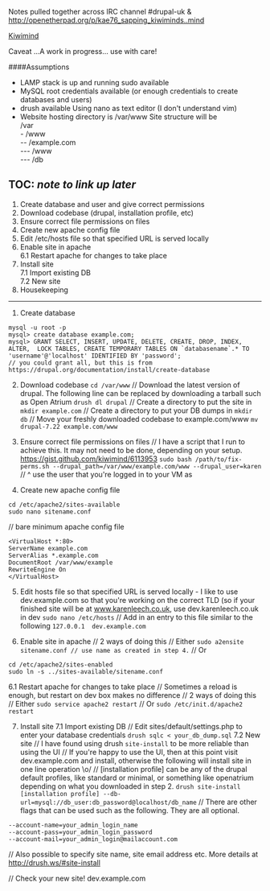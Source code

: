 Notes pulled together across IRC channel #drupal-uk & http://openetherpad.org/p/kae76_sapping_kiwiminds..mind

[Kiwimind](https://github.com/kiwimind)

Caveat ...A work in progress... use with care!

####Assumptions
* LAMP stack is up and running
sudo available
* MySQL root credentials available (or enough credentials to create databases and users)
* drush available
Using nano as text editor (I don't understand vim)
* Website hosting directory is /var/www
Site structure will be  
/var  
\- /www  
-- /example.com  
--- /www  
--- /db  

TOC: *note to link up later*
---
1. Create database and user and give correct permissions
2. Download codebase (drupal, installation profile, etc)
3. Ensure correct file permissions on files
4. Create new apache config file
5. Edit /etc/hosts file so that specified URL is served locally
6. Enable site in apache  
 6.1 Restart apache for changes to take place
7. Install site  
 7.1 Import existing DB  
 7.2 New site  
8. Housekeeping
---
1. Create database
```
mysql -u root -p
mysql> create database example.com;
mysql> GRANT SELECT, INSERT, UPDATE, DELETE, CREATE, DROP, INDEX, ALTER,  LOCK TABLES, CREATE TEMPORARY TABLES ON `databasename`.* TO  'username'@'localhost' IDENTIFIED BY 'password'; 
// you could grant all, but this is from https://drupal.org/documentation/install/create-database
```

2. Download codebase
`cd /var/www`
// Download the latest version of drupal. The following line can be replaced by downloading a tarball such as Open Atrium
`drush dl drupal`
// Create a directory to put the site in
`mkdir example.com`
// Create a directory to put your DB dumps in
`mkdir db`
// Move your freshly downloaded codebase to example.com/www
`mv drupal-7.22 example.com/www`

3. Ensure correct file permissions on files
// I have a script that I run to achieve this. It may not need to be done, depending on your setup. https://gist.github.com/kiwimind/6113953
`sudo bash /path/to/fix-perms.sh --drupal_path=/var/www/example.com/www --drupal_user=karen`  
// ^ use the user that you're logged in to your VM as

4. Create new apache config file
```
cd /etc/apache2/sites-available
sudo nano sitename.conf
```
// bare minimum apache config file
```
<VirtualHost *:80>
ServerName example.com
ServerAlias *.example.com
DocumentRoot /var/www/example
RewriteEngine On
</VirtualHost>
```

5. Edit hosts file so that specified URL is served locally - I like to use dev.example.com so that you're working on the correct TLD (so if your finished site will be at www.karenleech.co.uk, use dev.karenleech.co.uk in dev
`sudo nano /etc/hosts`
// Add in an entry to this file similar to the following
`127.0.0.1  dev.example.com`

6. Enable site in apache
// 2 ways of doing this
// Either
`sudo a2ensite sitename.conf // use name as created in step 4.`
// Or
```
cd /etc/apache2/sites-enabled
sudo ln -s ../sites-available/sitename.conf
```

6.1 Restart apache for changes to take place
// Sometimes a reload is enough, but restart on dev box makes no difference
// 2 ways of doing this
// Either
`sudo service apache2 restart`
// Or
`sudo /etc/init.d/apache2 restart`

7. Install site
7.1 Import existing DB
// Edit sites/default/settings.php to enter your database credentials
`drush sqlc < your_db_dump.sql`
7.2 New site
// I have found using drush `site-install` to be more reliable than using the UI
// If you're happy to use the UI, then at this point visit dev.example.com and install, otherwise the following will install site in one line operation \o/
// [installation profile] can be any of the drupal default profiles, like standard or minimal, or something like openatrium depending on what you downloaded in step 2.
`drush site-install [installation profile] --db-url=mysql://db_user:db_password@localhost/db_name`
// There are other flags that can be used such as the following. They are all optional.
```
--account-name=your_admin_login_name
--account-pass=your_admin_login_password
--account-mail=your_admin_login@mailaccount.com
```
// Also possible to specify site name, site email address etc. More details at http://drush.ws/#site-install

// Check your new site! dev.example.com
